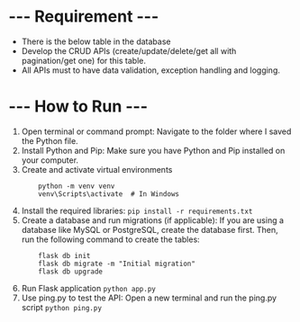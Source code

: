 # --- Requirement --- 
- There is the below table in the database
- Develop the CRUD APIs (create/update/delete/get all with pagination/get one) for this table.
- All APIs must to have data validation, exception handling and logging.

# --- How to Run ---
1. Open terminal or command prompt: Navigate to the folder where I saved the Python file.
2. Install Python and Pip: Make sure you have Python and Pip installed on your computer.
3. Create and activate virtual environments
    ```
        python -m venv venv
        venv\Scripts\activate  # In Windows
    ```
4. Install the required libraries:
    ```pip install -r requirements.txt```
5. Create a database and run migrations (if applicable): If you are using a database like MySQL or PostgreSQL, create the database first. Then, run the following command to create the tables:
    ```
        flask db init
        flask db migrate -m "Initial migration"
        flask db upgrade
    ```
6. Run Flask application
    ```python app.py```
7. Use ping.py to test the API: Open a new terminal and run the ping.py script
    ```python ping.py```